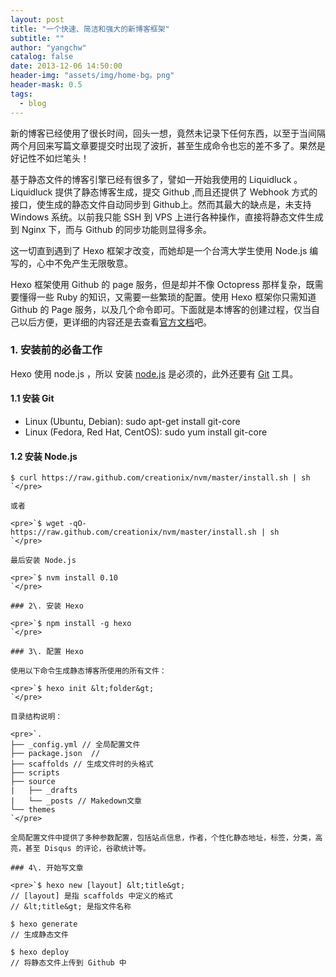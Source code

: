 ```yaml
---
layout: post
title: "一个快速、简洁和强大的新博客框架"
subtitle: ""
author: "yangchw"
catalog: false
date: 2013-12-06 14:50:00
header-img: "assets/img/home-bg。png"
header-mask: 0.5
tags:
  - blog
---
```


新的博客已经使用了很长时间，回头一想，竟然未记录下任何东西，以至于当间隔两个月回来写篇文章要提交时出现了波折，甚至生成命令也忘的差不多了。果然是好记性不如烂笔头！

基于静态文件的博客引擎已经有很多了，譬如一开始我使用的 Liquidluck 。Liquidluck 提供了静态博客生成，提交 Github ,而且还提供了 Webhook 方式的接口，使生成的静态文件自动同步到 Github上。然而其最大的缺点是，未支持 Windows 系统。以前我只能 SSH 到 VPS 上进行各种操作，直接将静态文件生成到 Nginx 下，而与 Github 的同步功能则显得多余。

这一切直到遇到了 Hexo 框架才改变，而她却是一个台湾大学生使用 Node.js 编写的，心中不免产生无限敬意。

Hexo 框架使用 Github 的 page 服务，但是却并不像 Octopress 那样复杂，既需要懂得一些 Ruby 的知识，又需要一些繁琐的配置。使用 Hexo 框架你只需知道 Github 的 Page 服务，以及几个命令即可。下面就是本博客的创建过程，仅当自己以后方便，更详细的内容还是去查看[官方文档](http://zespia.tw/hexo/docs/)吧。

### 1\. 安装前的必备工作

Hexo 使用 node.js ，所以 安装 [node.js](http://nodejs.org/) 是必须的，此外还要有 [Git](http://git-scm.com/) 工具。

#### 1.1 安装 Git

*   Linux (Ubuntu, Debian): sudo apt-get install git-core
*   Linux (Fedora, Red Hat, CentOS): sudo yum install git-core

#### 1.2 安装 Node.js

    $ curl https://raw.github.com/creationix/nvm/master/install.sh | sh
    `</pre>

    或者

    <pre>`$ wget -qO- https://raw.github.com/creationix/nvm/master/install.sh | sh
    `</pre>

    最后安装 Node.js

    <pre>`$ nvm install 0.10
    `</pre>

    ### 2\. 安装 Hexo

    <pre>`$ npm install -g hexo
    `</pre>

    ### 3\. 配置 Hexo

    使用以下命令生成静态博客所使用的所有文件：

    <pre>`$ hexo init &lt;folder&gt;
    `</pre>

    目录结构说明：

    <pre>`.
    ├── _config.yml // 全局配置文件
    ├── package.json  // 
    ├── scaffolds // 生成文件时的头格式
    ├── scripts
    ├── source 
    |   ├── _drafts
    |   └── _posts // Makedown文章
    └── themes 
    `</pre>

    全局配置文件中提供了多种参数配置，包括站点信息，作者，个性化静态地址，标签，分类，高亮，甚至 Disqus 的评论，谷歌统计等。

    ### 4\. 开始写文章

    <pre>`$ hexo new [layout] &lt;title&gt;
    // [layout] 是指 scaffolds 中定义的格式
    // &lt;title&gt; 是指文件名称

    $ hexo generate
    // 生成静态文件

    $ hexo deploy
    // 将静态文件上传到 Github 中
    